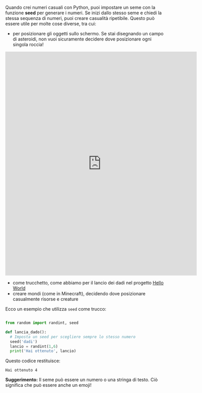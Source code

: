 Quando crei numeri casuali con Python, puoi impostare un seme con la funzione **seed** per generare i numeri. Se inizi dallo stesso seme e chiedi la stessa sequenza di numeri, puoi creare casualità ripetibile. Questo può essere utile per molte cose diverse, tra cui:

- per posizionare gli oggetti sullo schermo. Se stai disegnando un campo di asteroidi, non vuoi sicuramente decidere dove posizionare ogni singola roccia!

<iframe src="https://editor.raspberrypi.org/it-IT/embed/viewer/dodge-asteroids-example" width="600" height="700" frameborder="0" marginwidth="0" marginheight="0" allowfullscreen>
</iframe>

- come trucchetto, come abbiamo per il lancio dei dadi nel progetto [Hello World](https://projects.raspberrypi.org/it-IT/projects/hello-world)
- creare mondi (come in Minecraft), decidendo dove posizionare casualmente risorse e creature


Ecco un esempio che utilizza `seed` come trucco:

```python

from random import randint, seed

def lancia_dado():
  # Imposta un seed per scegliere sempre lo stesso numero
  seed('dadi')
  lancio = randint(1,6)
  print('Hai ottenuto', lancio)

```
Questo codice restituisce:

```
Hai ottenuto 4
```

**Suggerimento:** Il seme può essere un numero o una stringa di testo. Ciò significa che può essere anche un emoji!

